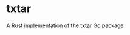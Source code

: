 # txtar
A Rust implementation of the [txtar](https://github.com/golang/tools/tree/master/txtar) Go package
